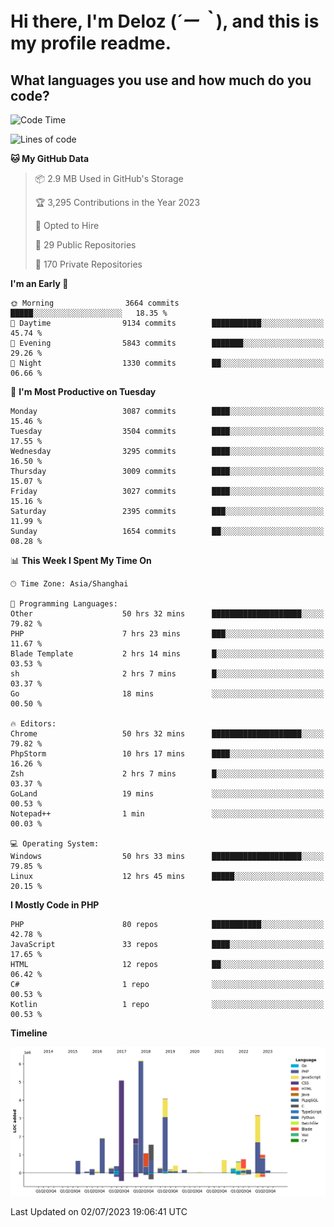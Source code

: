 # **Hi there, I'm Deloz (*´ー｀*), and this is my profile readme.**

## **What languages you use and how much do you code?**

<!--START_SECTION:waka-->
![Code Time](http://img.shields.io/badge/Code%20Time-1%2C809%20hrs%202%20mins-blue)

![Lines of code](https://img.shields.io/badge/From%20Hello%20World%20I%27ve%20Written-31.2%20million%20lines%20of%20code-blue)

**🐱 My GitHub Data** 

> 📦 2.9 MB Used in GitHub's Storage 
 > 
> 🏆 3,295 Contributions in the Year 2023
 > 
> 💼 Opted to Hire
 > 
> 📜 29 Public Repositories 
 > 
> 🔑 170 Private Repositories 
 > 
**I'm an Early 🐤** 

```text
🌞 Morning                3664 commits        █████░░░░░░░░░░░░░░░░░░░░   18.35 % 
🌆 Daytime                9134 commits        ███████████░░░░░░░░░░░░░░   45.74 % 
🌃 Evening                5843 commits        ███████░░░░░░░░░░░░░░░░░░   29.26 % 
🌙 Night                  1330 commits        ██░░░░░░░░░░░░░░░░░░░░░░░   06.66 % 
```
📅 **I'm Most Productive on Tuesday** 

```text
Monday                   3087 commits        ████░░░░░░░░░░░░░░░░░░░░░   15.46 % 
Tuesday                  3504 commits        ████░░░░░░░░░░░░░░░░░░░░░   17.55 % 
Wednesday                3295 commits        ████░░░░░░░░░░░░░░░░░░░░░   16.50 % 
Thursday                 3009 commits        ████░░░░░░░░░░░░░░░░░░░░░   15.07 % 
Friday                   3027 commits        ████░░░░░░░░░░░░░░░░░░░░░   15.16 % 
Saturday                 2395 commits        ███░░░░░░░░░░░░░░░░░░░░░░   11.99 % 
Sunday                   1654 commits        ██░░░░░░░░░░░░░░░░░░░░░░░   08.28 % 
```


📊 **This Week I Spent My Time On** 

```text
🕑︎ Time Zone: Asia/Shanghai

💬 Programming Languages: 
Other                    50 hrs 32 mins      ████████████████████░░░░░   79.82 % 
PHP                      7 hrs 23 mins       ███░░░░░░░░░░░░░░░░░░░░░░   11.67 % 
Blade Template           2 hrs 14 mins       █░░░░░░░░░░░░░░░░░░░░░░░░   03.53 % 
sh                       2 hrs 7 mins        █░░░░░░░░░░░░░░░░░░░░░░░░   03.37 % 
Go                       18 mins             ░░░░░░░░░░░░░░░░░░░░░░░░░   00.50 % 

🔥 Editors: 
Chrome                   50 hrs 32 mins      ████████████████████░░░░░   79.82 % 
PhpStorm                 10 hrs 17 mins      ████░░░░░░░░░░░░░░░░░░░░░   16.26 % 
Zsh                      2 hrs 7 mins        █░░░░░░░░░░░░░░░░░░░░░░░░   03.37 % 
GoLand                   19 mins             ░░░░░░░░░░░░░░░░░░░░░░░░░   00.53 % 
Notepad++                1 min               ░░░░░░░░░░░░░░░░░░░░░░░░░   00.03 % 

💻 Operating System: 
Windows                  50 hrs 33 mins      ████████████████████░░░░░   79.85 % 
Linux                    12 hrs 45 mins      █████░░░░░░░░░░░░░░░░░░░░   20.15 % 
```

**I Mostly Code in PHP** 

```text
PHP                      80 repos            ███████████░░░░░░░░░░░░░░   42.78 % 
JavaScript               33 repos            ████░░░░░░░░░░░░░░░░░░░░░   17.65 % 
HTML                     12 repos            ██░░░░░░░░░░░░░░░░░░░░░░░   06.42 % 
C#                       1 repo              ░░░░░░░░░░░░░░░░░░░░░░░░░   00.53 % 
Kotlin                   1 repo              ░░░░░░░░░░░░░░░░░░░░░░░░░   00.53 % 
```



**Timeline**

![Lines of Code chart](https://raw.githubusercontent.com/deloz/deloz/main/assets/bar_graph.png)


 Last Updated on 02/07/2023 19:06:41 UTC
<!--END_SECTION:waka-->
